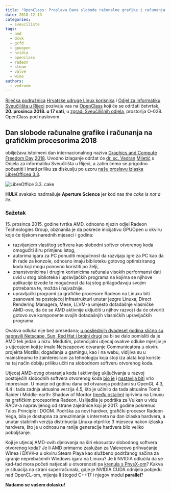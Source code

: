 ```yaml
---
title: "OpenClass: Proslava Dana slobode računalne grafike i računanja na grafičkim procesorima 2018"
date: 2018-12-13
categories: 
  - sveuciliste
tags: 
  - amd
  - dxvk
  - gcfd
  - gpuopen
  - nvidia
  - openclass
  - radeon
  - steam
  - valve
  - wine
authors: 
  - vedranm
---
```


[Riječka podružnica](../podruznica.md) [Hrvatske udruge Linux korisnika](http://www.linux.hr/) i [Odjel za informatiku Sveučilišta u Rijeci](https://www.inf.uniri.hr/) pozivaju vas na [OpenClass](../aktivnosti.md#openclass) koji će se održati četvrtak, **20\. prosinca 2018. u 17 sati**, u [zgradi Sveučilišnih odjela](https://www.openstreetmap.org/way/436306129), prostorija O-028. OpenClass pod naslovom

## Dan slobode računalne grafike i računanja na grafičkim procesorima 2018

<!-- more -->

obilježava istoimeni dan internacionalnog naziva [Graphics and Compute Freedom Day](https://freedomday.github.io/graphicsandcompute/) [2018](https://freedomday.github.io/graphicsandcompute/2018.html). Uvodno izlaganje održat će [dr. sc. Vedran](https://vedran.miletic.net/) [Miletić](https://www.miletic.net/) s Odjela za informatiku Sveučilišta u Rijeci, a zatim ćemo se prigodno počastiti i imati priliku za diskusiju po uzoru [našu proslavu izlaska LibreOfficea 3.3](2011-03-09-libreoffice-33-release-party.md).

![LibreOffice 3.3. cake](../assets/images/libreoffice-3-3-cake-is-not-a-lie.jpg)

**HULK** svakako nadmašuje **Aperture Science** jer kod nas _the cake is not a lie_.

### Sažetak

15\. prosinca 2015. godine tvrtka AMD, odnosno njezin odjel Radeon Technologies Group, obznanila je da pokreće inicijativu GPUOpen u okviru koje će tijekom narednih mjeseci i godina:

- razvijanjem vlastitog softvera kao slobodni softver otvorenog koda omogućiti širu primjenu istog,
- autorima igara za PC ponuditi mogućnost da razvijaju igre za PC kao da ih rade za konzole, odnosno imaju biblioteku gotovog optimiziranog koda koji mogu ponovno koristiti po želji,
- znanstvenicima i drugim korisnicima računala visokih performansi dati uvid u stog biblioteka i upravljačkih programa na kojima se njihove aplikacije izvode te mogućnost da taj stog prilagođavaju svojim potrebama te, možda i najvažnije,
- upravljački programi za grafičke procesore Radeon na Linuxu biti zasnovani na postojećoj infrastrukturi unutar jezgre Linuxa, Direct Rendering Managera, Mese, LLVM-a umjesto dotadašnje vlasničke AMD-ove, da će se AMD aktivnije uključiti u njihov razvoj i da će otvoriti gotovo sve komponente svojih dotadašnjih vlasničkih upravljačkih programa.

Ovakva odluka nije bez presedana; [u posljednjih dvadeset godina slično su napravili Netscape, Sun, Red Hat i brojni drugi](2018-12-09-odrzan-openclass-povodom-dvadeset-godina-otvorenog-koda.md) pa bi se dalo pomisliti da je AMD tek jedan u nizu. Međutim, potencijalni utjecaj ovakve odluke mjerljiv je s utjecajem koji je imalo Netscapeovo otvaranje Communicatora u okviru projekta Mozilla; događanja u gamingu, kao i na webu, vidljiva su u mainstreamu te zainteresirani za tehnologiju koja stoji iza alata koji koriste na taj način dobiju priliku učiti na slobodnom softveru otvorenog koda.

Utjecaj AMD-ovog otvaranja koda i aktivnijeg uključivanja u razvoj postojećih slobodnih softvera otvorenog koda [bio je](https://group.miletic.net/en/blog/2016-01-17-amd-and-the-open-source-community-are-writing-history/) i [nastavlja biti](https://group.miletic.net/hr/aktivizam/#razvoj-upravljackih-programa-otvorenog-koda-za-graficke-procesore-amd-radeon) vrlo impresivan. U manje od godinu dana od otvaranja podržani su OpenGL 4.3, 4.4 i tada zadnja aktualna verzija 4.5, što je učinilo da tada aktualne Tomb Raider i Middle-earth: Shadow of Mordor ([među ostalim](https://bugs.freedesktop.org/show_bug.cgi?id=77449)) igrivima na Linuxu na grafičkim procesorima Radeon. Uslijedila je podrška za Vulkan u vidu RADV-a napravljenog od strane zajednice koji je 2017. godine pokrenuo Talos Principle i DOOM. Podrška za novi hardver, grafički procesor Radeon Vega, bila je dostupna za preuzimanje s interneta na dan izlaska hardvera, a unutar stabilnih verzija distribucija Linuxa otprilike 3 mjeseca nakon izlaska hardvera, što je u odnosu na ranije generacije hardvera bilo veliko poboljšanje.

Koji je utjecaj AMD-ovih djelovanja na širi ekosustav slobodnog softvera otvorenog koda? Je li AMD primarno zaslužan za Valeveovo prihvaćanje Winea i DXVK-a u okviru Steam Playa kao službeno podržanog načina za igranje neprebačenih Windows igara na Linuxu? Je li NVIDIA odlučila da se kad-tad mora početi natjecati u otvorenosti pa [krenula s PhysX-om](https://www.gamingonlinux.com/articles/nvidia-have-now-made-physx-open-source.13089)? Kakva je situacija na strani superračunala, gdje je NVIDIA CUDA odnijela pobjedu nad OpenCL-om, mijenja li štogod C++17 i njegov modul **parallel**?

**Nadamo se vašem dolasku!**
